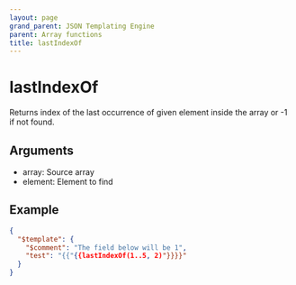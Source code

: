 ```yaml
---
layout: page
grand_parent: JSON Templating Engine
parent: Array functions
title: lastIndexOf
---
```


# lastIndexOf

Returns index of the last occurrence of given element inside the array or -1 if not found.

## Arguments

 - array: Source array
 - element: Element to find

## Example

```json
{
  "$template": {
    "$comment": "The field below will be 1",
    "test": "{{"{{lastIndexOf(1..5, 2)"}}}}"
  }
}
```
